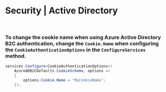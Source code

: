 # Security | Active Directory
<br>


### To change the cookie name when using Azure Active Directory B2C authentication, change the `Cookie.Name` when configuring the `CookieAuthenticationOptions` in the `ConfigureServices` method.

```csharp
services.Configure<CookieAuthenticationOptions>(
	AzureADB2CDefaults.CookieScheme, options =>
	{
		options.Cookie.Name = "MyCookieName";
	});
```
<br>


